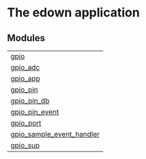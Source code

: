 

# The edown application #


## Modules ##


<table width="100%" border="0" summary="list of modules">
<tr><td><a href="http://github.com/hiroeorz/gpio-erlang/blob/master/doc/gpio.md" class="module">gpio</a></td></tr>
<tr><td><a href="http://github.com/hiroeorz/gpio-erlang/blob/master/doc/gpio_adc.md" class="module">gpio_adc</a></td></tr>
<tr><td><a href="http://github.com/hiroeorz/gpio-erlang/blob/master/doc/gpio_app.md" class="module">gpio_app</a></td></tr>
<tr><td><a href="http://github.com/hiroeorz/gpio-erlang/blob/master/doc/gpio_pin.md" class="module">gpio_pin</a></td></tr>
<tr><td><a href="http://github.com/hiroeorz/gpio-erlang/blob/master/doc/gpio_pin_db.md" class="module">gpio_pin_db</a></td></tr>
<tr><td><a href="http://github.com/hiroeorz/gpio-erlang/blob/master/doc/gpio_pin_event.md" class="module">gpio_pin_event</a></td></tr>
<tr><td><a href="http://github.com/hiroeorz/gpio-erlang/blob/master/doc/gpio_port.md" class="module">gpio_port</a></td></tr>
<tr><td><a href="http://github.com/hiroeorz/gpio-erlang/blob/master/doc/gpio_sample_event_handler.md" class="module">gpio_sample_event_handler</a></td></tr>
<tr><td><a href="http://github.com/hiroeorz/gpio-erlang/blob/master/doc/gpio_sup.md" class="module">gpio_sup</a></td></tr></table>

